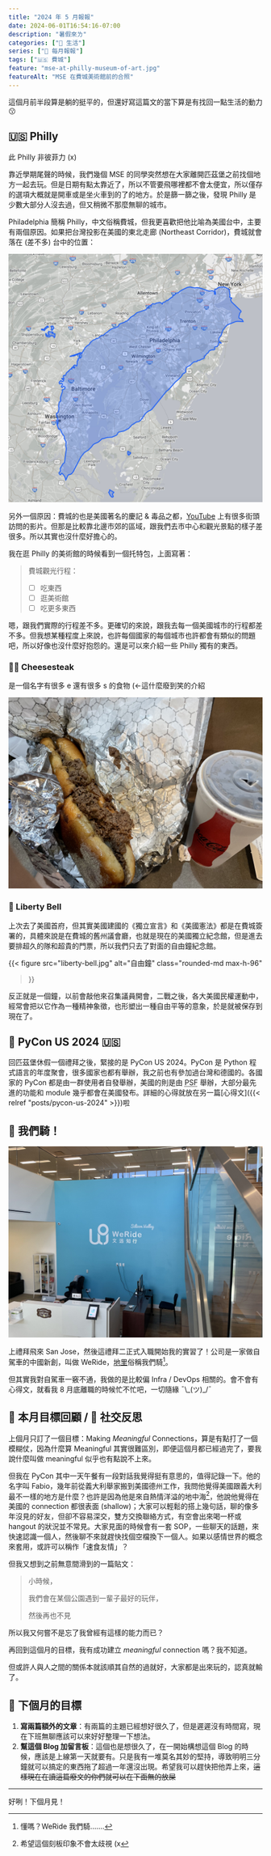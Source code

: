 ```yaml
---
title: "2024 年 5 月報報"
date: 2024-06-01T16:54:16-07:00
description: "暑假來ㄌ"
categories: ["🍫 生活"]
series: ["📰 每月報報"]
tags: ["🇺🇸 費城"]
feature: "mse-at-philly-museum-of-art.jpg"
featureAlt: "MSE 在費城美術館前的合照"
---
```


這個月前半段算是躺的挺平的，但還好寫這篇文的當下算是有找回一點生活的動力 😗

## 🇺🇸 Philly

此 Philly 非彼菲力 (x)

靠近學期尾聲的時候，我們幾個 MSE 的同學突然想在大家離開匹茲堡之前找個地方一起去玩。但是日期有點太靠近了，所以不管要飛哪裡都不會太便宜，所以僅存的選項大概就是開車或是坐火車到的了的地方。於是篩一篩之後，發現 Philly 是少數大部分人沒去過，但又稍微不那麼無聊的城市。

Philadelphia 簡稱 Philly，中文俗稱費城，但我更喜歡把他比喻為美國台中，主要有兩個原因。如果把台灣投影在美國的東北走廊 (Northeast Corridor)，費城就會落在 (差不多) 台中的位置：

![台灣投影在美國東北走廊地圖](northeast-corridor-map.jpg "Source: [The True Size Of ...](<https://www.thetruesize.com/#?borders=1~!MTMxNDczOTY.MTI3NjY0NjM*MTA3OTkzNjY(MTAwMTQzOTM~!TW*MTI3NjEwNTE.MTk0MDgxNDM(MjA5)Mw>)")

另外一個原因：費城的也是美國著名的慶記 & 毒品之都，[YouTube](https://www.youtube.com/results?search_query=philadelphia+street) 上有很多街頭訪問的影片。但那是比較靠北邊市郊的區域，跟我們去市中心和觀光景點的樣子差很多。所以其實也沒什麼好擔心的。

我在逛 Philly 的美術館的時候看到一個托特包，上面寫著：

> 費城觀光行程：
>
> - [ ] 吃東西
> - [ ] 逛美術館
> - [ ] 吃更多東西

嗯，跟我們實際的行程差不多。更確切的來說，跟我去每一個美國城市的行程都差不多。但我想某種程度上來說，也許每個國家的每個城市也許都會有類似的問題吧，所以好像也沒什麼好抱怨的。還是可以來介紹一些 Philly 獨有的東西。

### 🧀🥩 Cheesesteak

是一個名字有很多 e 還有很多 s 的食物 (←這什麼廢到笑的介紹

![費城的 Cheesesteak](cheesesteak.jpg "可以想像成 Subway 的牛肉潛艇堡，然後把蔬菜換成大量的起司，又油又肥<br/>建議搭配超大杯的可樂，保證血糖破表 👍🏻")

### 🔔 Liberty Bell

上次去了美國首府，但其實美國建國的《獨立宣言》和《美國憲法》都是在費城簽署的，具體來說是在費城的舊州議會廳，也就是現在的美國獨立紀念館，但是進去要排超久的隊和超貴的門票，所以我們只去了對面的自由鐘紀念館。

{{< figure
    src="liberty-bell.jpg"
    alt="自由鐘"
    class="rounded-md max-h-96"
>}}

反正就是一個鐘，以前會敲他來召集議員開會，二戰之後，各大美國民權運動中，經常會把以它作為一種精神象徵，也形塑出一種自由平等的意象，於是就被保存到現在了。

## 🐍 PyCon US 2024 🇺🇸

回匹茲堡休假一個禮拜之後，緊接的是 PyCon US 2024。PyCon 是 Python 程式語言的年度聚會，很多國家也都有舉辦，我之前也有參加過台灣和德國的。各國家的 PyCon 都是由一群使用者自發舉辦，美國的則是由 <abbr title="Python Software Foundation">PSF</abbr> 舉辦，大部分最先進的功能和 module 幾乎都會在美國發布。詳細的心得就放在另一篇[心得文]({{< relref "posts/pycon-us-2024" >}})啦

## 🚙 我們騎！

![WeRide 大門](we-ride.jpg)

上禮拜飛來 San Jose，然後這禮拜二正式入職開始我的實習了！公司是一家做自駕車的中國新創，叫做 WeRide，[地里](https://www.1point3acres.com/)俗稱我們騎[^1]。

但其實我對自駕車一竅不通，我做的是比較偏 Infra / DevOps 相關的。會不會有心得文，就看我 8 月底離職的時候忙不忙吧，一切隨緣 ¯\\\_(ツ)\_/¯

[^1]: 懂嗎？WeRide 我們騎.......

## 🎯 本月目標回顧 / 👔 社交反思

上個月只訂了一個目標：Making *Meaningful* Connections，算是有點打了一個模糊仗，因為什麼算 Meaningful 其實很難區別，即便這個月都已經過完了，要我說什麼叫做 meaningful 似乎也有點說不上來。

但我在 PyCon 其中一天午餐有一段對話我覺得挺有意思的，值得記錄一下。他的名字叫 Fabio，幾年前從義大利舉家搬到美國德州工作，我問他覺得美國跟義大利最不一樣的地方是什麼？也許是因為他是來自熱情洋溢的地中海[^2]，他說他覺得在美國的 connection 都很表面 (shallow)；大家可以輕鬆的搭上幾句話，聊的像多年沒見的好友，但卻不容易深交，雙方交換聯絡方式，有空會出來喝一杯或 hangout 的狀況並不常見。大家見面的時候會有一套 SOP，一些聊天的話題，來快速認識一個人，然後聊不來就趕快找個空檔換下一個人。如果以感情世界的概念來套用，或許可以稱作「速食友情」？

但我又想到之前無意間滑到的一篇貼文：

> 小時候，
>
> 我們會在某個公園遇到一輩子最好的玩伴，
>
> 然後再也不見

所以我又何嘗不是忘了我曾經有這樣的能力而已？

再回到這個月的目標，我有成功建立 *meaningful* connection 嗎？我不知道。

但或許人與人之間的關係本就該順其自然的過就好，大家都是出來玩的，認真就輸了。

[^2]: 希望這個刻板印象不會太歧視 (x

## 🎯 下個月的目標

1. **寫兩篇額外的文章**：有兩篇的主題已經想好很久了，但是遲遲沒有時間寫，現在下班無聊應該可以來好好整理一下想法。
2. **幫這個 Blog 加留言板**：這個也是想很久了，在一開始構想這個 Blog 的時候，應該是上線第一天就要有。只是我有一堆莫名其妙的堅持，導致明明三分鐘就可以搞定的東西拖了超過一年還沒出現。希望我可以趕快把他弄上來，~~這樣現在在讀這篇廢文的你們就可以在下面無的放屎~~

---

好咧！下個月見！
